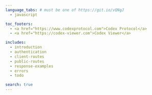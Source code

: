 ```yaml
---
language_tabs: # must be one of https://git.io/vQNgJ
  - javascript

toc_footers:
  - <a href="https://www.codexprotocol.com">Codex Protocol</a>
  - <a href="https://codex-viewer.com">Codex Viewer</a>

includes:
  - introduction
  - authentication
  - client-routes
  - public-routes
  - response-examples
  - errors
  - todo

search: true
---
```

